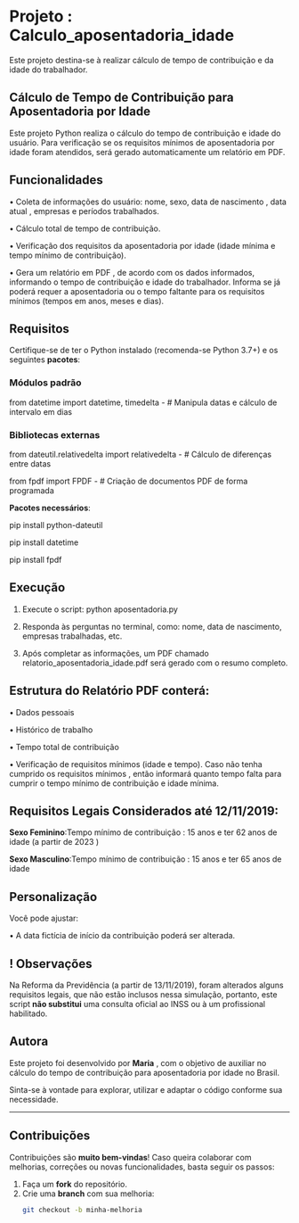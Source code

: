 #  Projeto : Calculo_aposentadoria_idade
Este projeto destina-se à realizar cálculo de tempo de contribuição e da idade do trabalhador.

## Cálculo de Tempo de Contribuição para Aposentadoria por Idade

Este projeto Python realiza o cálculo do tempo de contribuição e idade do usuário. Para
verificação se os requisitos mínimos de aposentadoria por idade foram atendidos, será gerado automaticamente 
um relatório em PDF.


## Funcionalidades
• Coleta de informações do usuário: nome, sexo, data de nascimento , data atual , empresas e períodos trabalhados.

• Cálculo total de tempo de contribuição.

• Verificação dos requisitos da aposentadoria por idade (idade mínima e tempo mínimo
de contribuição).

• Gera um relatório em PDF , de acordo com  os dados informados, informando o tempo de contribuição e idade do trabalhador. Informa se já poderá requer a aposentadoria ou o tempo faltante para os requisitos mínimos (tempos em anos, meses e dias).


## Requisitos
Certifique-se de ter o Python instalado (recomenda-se Python 3.7+) e os seguintes  **pacotes**:

### Módulos padrão

from datetime import datetime, timedelta   -    # Manipula datas e cálculo de intervalo em dias


### Bibliotecas externas

from dateutil.relativedelta import relativedelta   -   # Cálculo de diferenças entre datas

from fpdf import FPDF    -   # Criação de documentos PDF de forma programada


**Pacotes necessários**:

pip install python-dateutil

pip install datetime

pip install fpdf


## Ехесução 

1. Execute o script:
python aposentadoria.py

2. Responda às perguntas no terminal, como:  nome, data de nascimento, empresas
trabalhadas, etc.

3. Após completar as informações, um PDF chamado relatorio_aposentadoria_idade.pdf será gerado com o resumo completo.

## Estrutura do Relatório PDF conterá:

• Dados pessoais

• Histórico de trabalho

• Tempo total de contribuição

• Verificação de requisitos mínimos (idade e tempo). Caso não tenha cumprido os requisitos mínimos , então informará quanto tempo falta para cumprir o tempo mínimo de contribuição e idade mínima.


## Requisitos Legais Considerados  até 12/11/2019:

**Sexo Feminino**:Tempo mínimo de contribuição : 15 anos e ter 62 anos de idade (a partir de 2023	)

**Sexo Masculino**:Tempo mínimo de contribuição : 15 anos  e ter 65 anos de idade 

## Personalização
Você pode ajustar:

• A data fictícia de início da contribuição poderá ser alterada.


## ! Observações
Na Reforma da Previdência (a partir de 13/11/2019), foram alterados alguns requisitos legais,  que não estão inclusos nessa simulação, portanto,  este script **não substitui** uma consulta oficial ao INSS ou  à um profissional habilitado.

## Autora

Este projeto foi desenvolvido por **Maria** , com o objetivo de auxiliar no cálculo do tempo de contribuição para aposentadoria por idade no Brasil.

Sinta-se à vontade para explorar, utilizar e adaptar o código conforme sua necessidade.

---

## Contribuições

Contribuições são **muito bem-vindas**! Caso queira colaborar com melhorias, correções ou novas funcionalidades, basta seguir os passos:

1. Faça um **fork** do repositório.
2. Crie uma **branch** com sua melhoria:
   ```bash
   git checkout -b minha-melhoria

